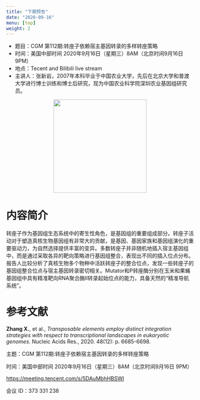 ```yaml
---
title: "下期预告"
date: "2020-09-16"
menu: [top]
weight: 2
---
```


- 题目：CGM 第112期:转座子依赖宿主基因转录的多样转座策略
- 时间：美国中部时间 2020年9月16日（星期三）8AM（北京时间9月16日 9PM）
- 地点：Tecent and Bilibili live stream
- 主讲人：张新岩，2007年本科毕业于中国农业大学，先后在北京大学和普渡大学进行博士训练和博士后研究，现为中国农业科学院深圳农业基因组研究员。


<div align="center">
<img src="https://i.loli.net/2020/09/13/IQSOfyNUjRMV7Pl.jpg" height=250>
</div>

# 内容简介

转座子作为基因组生态系统中的寄生性角色，是基因组的重要组成部分。转座子活动对于塑造真核生物基因组有非常大的贡献，是基因、基因家族和基因组演化的重要驱动力，为自然选择提供丰富的变异。多数转座子并非随机地插入宿主基因组中，而是通过采取各异的靶向策略进行基因组整合，表现出不同的插入位点分布。报告人比较分析了真核生物多个物种中活跃转座子的整合位点，发现一些转座子的基因组整合位点与宿主基因转录密切相关。Mutator和P转座酶分别在玉米和果蝇基因组中具有精准靶向RNA聚合酶II转录起始位点的能力，具备天然的“精准导航系统”。

# 参考文献

**Zhang X.**, et al., *Transposable elements employ distinct integration strategies with respect to transcriptional landscapes in eukaryotic genomes*. Nucleic Acids Res., 2020. 48(12): p. 6685-6698.


主题：CGM 第112期:转座子依赖宿主基因转录的多样转座策略

时间：美国中部时间 2020年9月16日（星期三）8AM（北京时间9月16日 9PM）

https://meeting.tencent.com/s/5DAuMbhHBSWI


会议 ID：373 331 238

